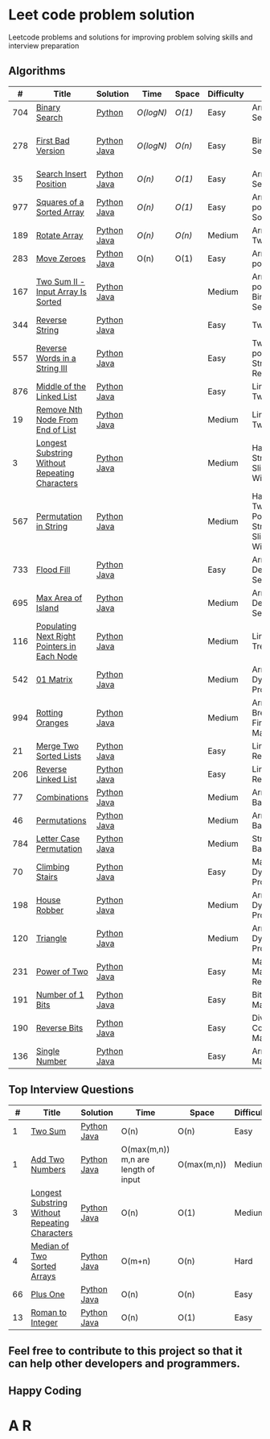 # Leet code problem solution
Leetcode problems and solutions for improving problem solving skills and interview preparation

## Algorithms

|  #  | Title           |  Solution       |  Time           | Space           | Difficulty    | Tag          | Comment | 
|-----|---------------- | --------------- | --------------- | --------------- | ------------- |--------------|-----|
704 | [Binary Search](https://leetcode.com/problems/binary-search/) | [Python](./Algorithms/Binary_Search.py) | _O(logN)_ | _O(1)_      | Easy         | Array, Binary Search |
278 | [First Bad Version](https://leetcode.com/problems/first-bad-version/) | [Python](./Algorithms/First_Bad_Version.py) [Java](./Algorithms/First_bad_version.java) | _O(logN)_ | _O(n)_      | Easy         | Binary Search |Time limit exceeds in few solution 
35 | [Search Insert Position](https://leetcode.com/problems/search-insert-position/) | [Python](./Algorithms/Search_Insert_Position.py) [Java](./Algorithms/Search_Insert_Position.py) | _O(n)_ | _O(1)_      | Easy         | Array, Binary Search |
977 | [Squares of a Sorted Array](https://leetcode.com/problems/squares-of-a-sorted-array/) | [Python](./Algorithms/squares_of_a_sorted_array.py) [Java](./Algorithms/squares_of_a_sorted_array.java) | _O(n)_ | _O(1)_      | Easy         | Array, Two pointers, Sorting | 
189 | [Rotate Array](https://leetcode.com/problems/rotate-array/) | [Python](./Algorithms/rotate_array.py) [Java](./Algorithms/rotate_array.java) | _O(n)_ | _O(n)_      | Medium         | Array, Math, Two pointers | 
 283 | [Move Zeroes](https://leetcode.com/problems/move-zeroes/) |  [Python](./Algorithms/move_zeroes.py.py)  [Java](./Algorithms/move_zeroes.py.java)  | O(n) | O(1)  | Easy | Array, Two pointers |
 167 | [Two Sum II - Input Array Is Sorted](https://leetcode.com/problems/two-sum-ii-input-array-is-sorted/)     |   [Python](./Algorithms/)  [Java](./Algorithms/)   |  | | Medium | Array, Two pointers, Binary Search |
 344 | [Reverse String](https://leetcode.com/problems/reverse-string/) |  [Python](./Algorithms/)  [Java](./Algorithms/)    |  |  | Easy | Two pointers |
 557 |  [Reverse Words in a String III](https://leetcode.com/problems/reverse-words-in-a-string-iii/)    |  [Python](./Algorithms/)  [Java](./Algorithms/)    |  |  | Easy | Two pointers, String, Recursion |
 876 |  [Middle of the Linked List](https://leetcode.com/problems/middle-of-the-linked-list/)    |  [Python](./Algorithms/)  [Java](./Algorithms/)    |  |  | Easy  | Linked List, Two Pointers |   |      |  [Python](./Algorithms/)  [Java](./Algorithms/)    |  |  |  |  |
 19  |   [Remove Nth Node From End of List](https://leetcode.com/problems/remove-nth-node-from-end-of-list/)   |  [Python](./Algorithms/)  [Java](./Algorithms/)    |  |  | Medium  | Linked List, Two Pointers |
 3 |   [Longest Substring Without Repeating Characters](https://leetcode.com/problems/longest-substring-without-repeating-characters/)   |  [Python](./Algorithms/)  [Java](./Algorithms/)    |  |  | Medium | Hash Table, String, Sliding Window |
  567  |  [Permutation in String](https://leetcode.com/problems/permutation-in-string/)    |  [Python](./Algorithms/)  [Java](./Algorithms/)   |  |  | Medium | Hash Table, Two Pointers, String, Sliding Window  |
 733 |  [Flood Fill](https://leetcode.com/problems/flood-fill/)    |  [Python](./Algorithms/)  [Java](./Algorithms/)   |  |  | Easy | Array, Depth-First Search |
 695 |   [Max Area of Island](https://leetcode.com/problems/max-area-of-island/)   |  [Python](./Algorithms/)  [Java](./Algorithms/)   |  |  | Medium | Array, Depth-First Search |
 116 |   [Populating Next Right Pointers in Each Node](https://leetcode.com/problems/populating-next-right-pointers-in-each-node/)   |  [Python](./Algorithms/)  [Java](./Algorithms/)    |  |  | Medium | Linked List, Tree |
 542 |   [01 Matrix](https://leetcode.com/problems/01-matrix/)   |  [Python](./Algorithms/)  [Java](./Algorithms/)    |  |  | Medium | Array, Dynamic Programming |
 994 |   [Rotting Oranges](https://leetcode.com/problems/rotting-oranges/)   |  [Python](./Algorithms/)  [Java](./Algorithms/)    |  |  | Medium | Array, Breadth-First Search, Matrix |
 21 |   [Merge Two Sorted Lists](https://leetcode.com/problems/merge-two-sorted-lists/)   |  [Python](./Algorithms/)  [Java](./Algorithms/)    |  |  | Easy | Linked List, Recursion |
 206 |   [Reverse Linked List](https://leetcode.com/problems/reverse-linked-list/)   |  [Python](./Algorithms/)  [Java](./Algorithms/)    |  |  | Easy | Linked List, Recursion |
 77 |   [Combinations](https://leetcode.com/problems/combinations/)   |  [Python](./Algorithms/)  [Java](./Algorithms/)    |  |  | Medium | Array, Backtracking |
 46 |   [Permutations](https://leetcode.com/problems/permutations/)   |  [Python](./Algorithms/)  [Java](./Algorithms/)   |  |  | Medium | Array, Backtracking |
 784 |   [Letter Case Permutation](https://leetcode.com/problems/letter-case-permutation/)   |  [Python](./Algorithms/)  [Java](./Algorithms/)   |  |  | Medium | String, Backtracking |
 70 |   [Climbing Stairs](https://leetcode.com/problems/climbing-stairs/)   |  [Python](./Algorithms/)  [Java](./Algorithms/)   |  |  | Easy | Math, Dynamic Programming |
 198 |   [House Robber](https://leetcode.com/problems/house-robber/)   |  [Python](./Algorithms/)  [Java](./Algorithms/)   |  |  | Medium | Array, Dynamic Programming |
 120 |   [Triangle](https://leetcode.com/problems/triangle/)   |  [Python](./Algorithms/)  [Java](./Algorithms/)   |  |  | Medium | Array, Dynamic Programming |
 231 |   [Power of Two](https://leetcode.com/problems/power-of-two/)   |  [Python](./Algorithms/)  [Java](./Algorithms/)   |  |  | Easy | Math, Bit Manipulation, Recursion |
 191 |   [Number of 1 Bits](https://leetcode.com/problems/number-of-1-bits/)   |  [Python](./Algorithms/)  [Java](./Algorithms/)   |  |  | Easy | Bit Manipulation |
 190 |   [Reverse Bits](https://leetcode.com/problems/reverse-bits/)   |  [Python](./Algorithms/)  [Java](./Algorithms/)   |  |  | Easy | Divide and Conquer, Bit Manipulation |
 136 |   [Single Number](https://leetcode.com/problems/single-number/)   |  [Python](./Algorithms/)  [Java](./Algorithms/)   |  |  | Easy | Array, Bit Manipulation |  





## Top Interview Questions

|  #  | Title           |  Solution       | Time     |  Space    | Difficulty    | Tag          | Comment |
|-----|---------------- | --------------- | ---------|   --------| --------------| -------------| --------|
| 1 | [Two Sum](https://leetcode.com/problems/two-sum/) | [Python](./Top-Interview-Questions/two_sum.py) [Java](./Top-Interview-Questions/two_sum.java) | O(n) | O(n) |Easy | Brute force, Hash table |
| 1 | [Add Two Numbers](https://leetcode.com/problems/add-two-numbers/) | [Python](./Top-Interview-Questions/add_two_numbers.py) [Java](./Top-Interview-Questions/add_two_numbers.java) | O(max(m,n)) m,n are length of input | O(max(m,n)) | Medium | Linked list | 
| 3 | [Longest Substring Without Repeating Characters](https://leetcode.com/problems/longest-substring-without-repeating-characters/) | [Python](./Top-Interview-Questions/Longest_substring_without_repeating_characters.py) [Java](./Top-Interview-Questions/Longest_substring_without_repeating_characters.java) | O(n) | O(1) | Medium | Hash Table |
| 4 | [Median of Two Sorted Arrays](https://leetcode.com/problems/median-of-two-sorted-arrays/) | [Python](./Top-Interview-Questions/median_of_two_sorted_arrays.py) [Java](./Top-Interview-Questions/median_of_two_sorted_arrays.java) | O(m+n) | O(n) | Hard | Recursive/Dynamic |
| 66 | [Plus One](https://leetcode.com/problems/plus-one/) | [Python](./Top-Interview-Questions/Plus_one.py) [Java](./Top-Interview-Questions/Plus_one.java) | O(n) | O(n) | Easy | Binary |
| 13 | [Roman to Integer](https://leetcode.com/problems/roman-to-integer/) | [Python](./Top-Interview-Questions/Roman_to_integer.py) [Java](./Top-Interview-Questions/Roman_to_integer.java) | O(n) | O(1) | Easy | | 



## Feel free to contribute to this project so that it can help other developers and programmers.
## Happy Coding
# A R
